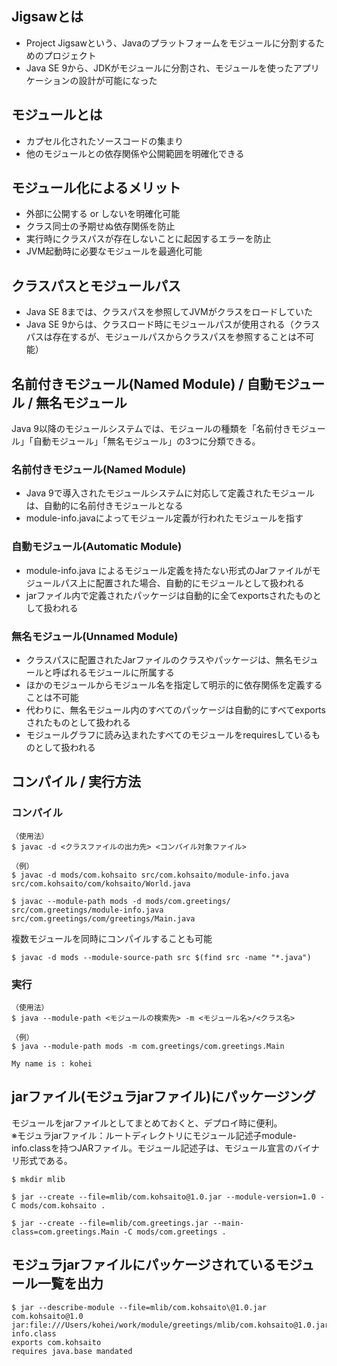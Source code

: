 ## Jigsawとは
 - Project Jigsawという、Javaのプラットフォームをモジュールに分割するためのプロジェクト
 - Java SE 9から、JDKがモジュールに分割され、モジュールを使ったアプリケーションの設計が可能になった

## モジュールとは
 - カプセル化されたソースコードの集まり
 - 他のモジュールとの依存関係や公開範囲を明確化できる

## モジュール化によるメリット
 - 外部に公開する or しないを明確化可能
 - クラス同士の予期せぬ依存関係を防止
 - 実行時にクラスパスが存在しないことに起因するエラーを防止
 - JVM起動時に必要なモジュールを最適化可能

## クラスパスとモジュールパス
 - Java SE 8までは、クラスパスを参照してJVMがクラスをロードしていた
 - Java SE 9からは、クラスロード時にモジュールパスが使用される（クラスパスは存在するが、モジュールパスからクラスパスを参照することは不可能）

## 名前付きモジュール(Named Module) / 自動モジュール / 無名モジュール
Java 9以降のモジュールシステムでは、モジュールの種類を「名前付きモジュール」「自動モジュール」「無名モジュール」の3つに分類できる。

### 名前付きモジュール(Named Module)
 - Java 9で導入されたモジュールシステムに対応して定義されたモジュールは、自動的に名前付きモジュールとなる
 - module-info.javaによってモジュール定義が行われたモジュールを指す

### 自動モジュール(Automatic Module)
 - module-info.java によるモジュール定義を持たない形式のJarファイルがモジュールパス上に配置された場合、自動的にモジュールとして扱われる
 - jarファイル内で定義されたパッケージは自動的に全てexportsされたものとして扱われる

### 無名モジュール(Unnamed Module)
 - クラスパスに配置されたJarファイルのクラスやパッケージは、無名モジュールと呼ばれるモジュールに所属する
 - ほかのモジュールからモジュール名を指定して明示的に依存関係を定義することは不可能
 - 代わりに、無名モジュール内のすべてのパッケージは自動的にすべてexportsされたものとして扱われる
 - モジュールグラフに読み込まれたすべてのモジュールをrequiresしているものとして扱われる

## コンパイル / 実行方法
### コンパイル
```
（使用法）
$ javac -d <クラスファイルの出力先> <コンパイル対象ファイル>

（例）
$ javac -d mods/com.kohsaito src/com.kohsaito/module-info.java src/com.kohsaito/com/kohsaito/World.java

$ javac --module-path mods -d mods/com.greetings/ src/com.greetings/module-info.java src/com.greetings/com/greetings/Main.java
```

複数モジュールを同時にコンパイルすることも可能
```
$ javac -d mods --module-source-path src $(find src -name "*.java")
```

### 実行
```
（使用法）
$ java --module-path <モジュールの検索先> -m <モジュール名>/<クラス名>

（例）
$ java --module-path mods -m com.greetings/com.greetings.Main

My name is : kohei
```

## jarファイル(モジュラjarファイル)にパッケージング
モジュールをjarファイルとしてまとめておくと、デプロイ時に便利。<br>
※モジュラjarファイル：ルートディレクトリにモジュール記述子module-info.classを持つJARファイル。モジュール記述子は、モジュール宣言のバイナリ形式である。

```
$ mkdir mlib

$ jar --create --file=mlib/com.kohsaito@1.0.jar --module-version=1.0 -C mods/com.kohsaito .

$ jar --create --file=mlib/com.greetings.jar --main-class=com.greetings.Main -C mods/com.greetings .
```

## モジュラjarファイルにパッケージされているモジュール一覧を出力
```
$ jar --describe-module --file=mlib/com.kohsaito\@1.0.jar 
com.kohsaito@1.0 jar:file:///Users/kohei/work/module/greetings/mlib/com.kohsaito@1.0.jar/!module-info.class
exports com.kohsaito
requires java.base mandated
```
